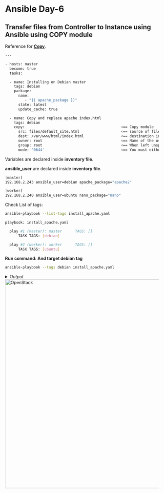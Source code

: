 # Ansible Day-6

## Transfer files from Controller to Instance using Ansible using COPY module

Reference for **[Copy](https://docs.ansible.com/ansible/latest/collections/ansible/builtin/copy_module.html#examples)**.

```bash
---

- hosts: master
  become: true
  tasks:

  - name: Installing on Debian master
    tags: debian
    package:
      name:
         - "{{ apache_package }}"
      state: latest
      update_cache: true

  - name: Copy and replace apache index.html
    tags: debian
    copy:                                            <== Copy module
      src: files/default_site.html                   <== source of file
      dest: /var/www/html/index.html                 <== destination insidde the instance. You can rename it by changing the final file name.
      owner: root                                    <== Name of the user that should own the filesystem object, as would be fed to chown.
      group: root                                    <== When left unspecified, it uses the current group of the current user unless you are root, in which case it can preserve the previous ownership.
      mode: '0644'                                   <== You must either add a leading zero so that Ansible’s YAML parser knows it is an octal number (like 0644 or 01777) or quote it (like '644' or '1777')    
```

Variables are declared inside **inventory file**.

**ansible_user** are declared inside **inventory file**.

```bash
[master]
192.168.2.243 ansible_user=debian apache_package="apache2"

[worker]
192.168.2.240 ansible_user=ubuntu nano_package="nano"
```

Check List of tags:
```bash
ansible-playbook --list-tags install_apache.yaml
```

```bash
playbook: install_apache.yaml

  play #1 (master): master      TAGS: []
      TASK TAGS: [debian]

  play #2 (worker): worker      TAGS: []
      TASK TAGS: [ubuntu]

```


**Run command: And target debian tag**
```bash
ansible-playbook --tags debian install_apache.yaml
```

<details>
  <summary><i>Output</i></summary>
$${\color{green}Output:}$$

```bash
PLAY [master] **********************************************************************************************************

TASK [Gathering Facts] *************************************************************************************************
ok: [192.168.2.243]

TASK [Installing on Debian master] *************************************************************************************
ok: [192.168.2.243]

TASK [Copy and replace apache index.html] ******************************************************************************
changed: [192.168.2.243]

PLAY [worker] **********************************************************************************************************

TASK [Gathering Facts] *************************************************************************************************
ok: [192.168.2.240]

PLAY RECAP *************************************************************************************************************
192.168.2.240              : ok=1    changed=0    unreachable=0    failed=0    skipped=0    rescued=0    ignored=0
192.168.2.243              : ok=3    changed=1    unreachable=0    failed=0    skipped=0    rescued=0    ignored=0

```
</details>

<img width="685" alt="OpenStack" src="https://github.com/famasboy888/ansible-configuration-management/assets/23441168/25857b14-952b-4e73-b87f-9c54e51c07f9">






